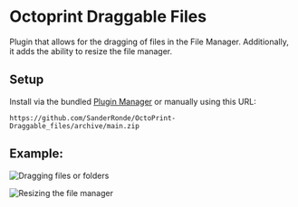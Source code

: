 # Octoprint Draggable Files

Plugin that allows for the dragging of files in the File Manager. Additionally, it adds the ability to resize the file manager.

## Setup

Install via the bundled [Plugin Manager](https://docs.octoprint.org/en/master/bundledplugins/pluginmanager.html)
or manually using this URL:

    https://github.com/SanderRonde/OctoPrint-Draggable_files/archive/main.zip

## Example:

![Dragging files or folders](./dragging.gif)

![Resizing the file manager](./resizing.gif)

